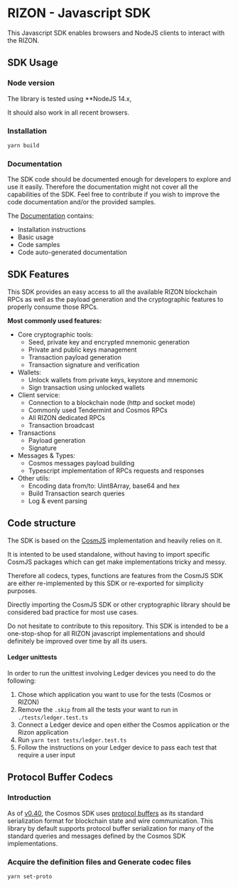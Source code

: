 # RIZON - Javascript SDK
This Javascript SDK enables browsers and NodeJS clients to interact with the RIZON.

## SDK Usage

### Node version

The library is tested using **NodeJS 14.x,

It should also work in all recent browsers.

### Installation

```bash
yarn build
```

### Documentation

The SDK code should be documented enough for developers to explore and use it easily. Therefore the documentation might not cover all the capabilities of the SDK. Feel free to contribute if you wish to improve the code documentation and/or the provided samples.

The [Documentation](./docs/README.md) contains:

-   Installation instructions
-   Basic usage
-   Code samples
-   Code auto-generated documentation

## SDK Features

This SDK provides an easy access to all the available RIZON blockchain RPCs as well as the payload generation and the cryptographic features to properly consume those RPCs.

**Most commonly used features:**

-   Core cryptographic tools:
    -   Seed, private key and encrypted mnemonic generation
    -   Private and public keys management
    -   Transaction payload generation
    -   Transaction signature and verification
-   Wallets:
    -   Unlock wallets from private keys, keystore and mnemonic
    -   Sign transaction using unlocked wallets
-   Client service:
    -   Connection to a blockchain node (http and socket mode)
    -   Commonly used Tendermint and Cosmos RPCs
    -   All RIZON dedicated RPCs
    -   Transaction broadcast
-   Transactions
    -   Payload generation
    -   Signature
-   Messages & Types:
    -   Cosmos messages payload building
    -   Typescript implementation of RPCs requests and responses
-   Other utils:
    -   Encoding data from/to: Uint8Array, base64 and hex
    -   Build Transaction search queries
    -   Log & event parsing

## Code structure

The SDK is based on the [CosmJS](https://github.com/cosmos/cosmjs) implementation and heavily relies on it.

It is intented to be used standalone, without having to import specific CosmJS packages which can get make implementations tricky and messy.

Therefore all codecs, types, functions are features from the CosmJS SDK are either re-implemented by this SDK or re-exported for simplicity purposes.

Directly importing the CosmJS SDK or other cryptographic library should be considered bad practice for most use cases.

Do not hesitate to contribute to this repository. This SDK is intended to be a one-stop-shop for all RIZON javascript implementations and should definitely be improved over time by all its users.


#### Ledger unittests

In order to run the unittest involving Ledger devices you need to do the following:

1. Chose which application you want to use for the tests (Cosmos or RIZON)
2. Remove the `.skip` from all the tests your want to run in `./tests/ledger.test.ts`
3. Connect a Ledger device and open either the Cosmos application or the Rizon application
4. Run `yarn test tests/ledger.test.ts`
5. Follow the instructions on your Ledger device to pass each test that require a user input

## Protocol Buffer Codecs

### Introduction

As of [v0.40](https://github.com/cosmos/cosmos-sdk/releases/tag/v0.40.0), the Cosmos SDK uses [protocol buffers](https://developers.google.com/protocol-buffers) as its standard serialization format for blockchain state and wire communication. This library by default supports protocol buffer serialization for many of the standard queries and messages defined by the Cosmos SDK implementations.

### Acquire the definition files and Generate codec files

```bash
yarn set-proto
```


